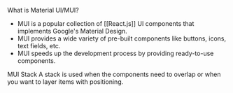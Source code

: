 
What is Material UI/MUI?
- MUI is a popular collection of [[React.js]] UI components that implements Google's Material Design.
- MUI provides a wide variety of pre-built components like buttons, icons, text fields, etc.
- MUI speeds up the development process by providing ready-to-use components.

MUI Stack 
A stack is used when the components need to overlap or when you want to layer items with positioning.
